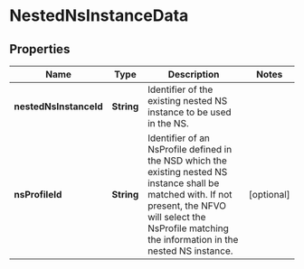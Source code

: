 
# NestedNsInstanceData

## Properties
Name | Type | Description | Notes
------------ | ------------- | ------------- | -------------
**nestedNsInstanceId** | **String** | Identifier of the existing nested NS instance to be used in the NS.  | 
**nsProfileId** | **String** | Identifier of an NsProfile defined in the NSD which the existing nested NS instance shall be matched with. If not present, the NFVO will select the NsProfile matching the information in the nested NS instance.  |  [optional]



